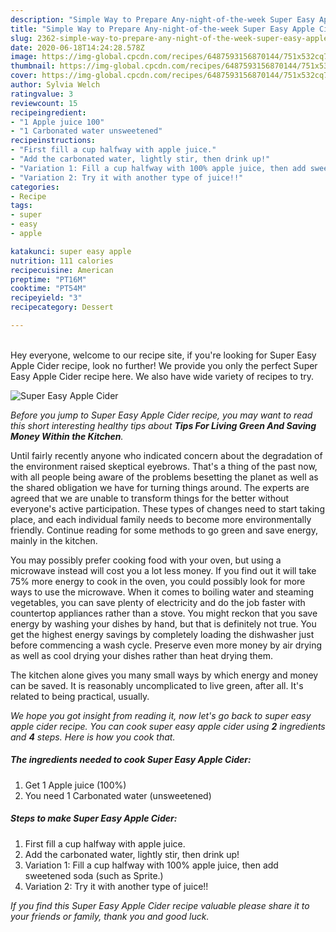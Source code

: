 ```yaml
---
description: "Simple Way to Prepare Any-night-of-the-week Super Easy Apple Cider"
title: "Simple Way to Prepare Any-night-of-the-week Super Easy Apple Cider"
slug: 2362-simple-way-to-prepare-any-night-of-the-week-super-easy-apple-cider
date: 2020-06-18T14:24:28.578Z
image: https://img-global.cpcdn.com/recipes/6487593156870144/751x532cq70/super-easy-apple-cider-recipe-main-photo.jpg
thumbnail: https://img-global.cpcdn.com/recipes/6487593156870144/751x532cq70/super-easy-apple-cider-recipe-main-photo.jpg
cover: https://img-global.cpcdn.com/recipes/6487593156870144/751x532cq70/super-easy-apple-cider-recipe-main-photo.jpg
author: Sylvia Welch
ratingvalue: 3
reviewcount: 15
recipeingredient:
- "1 Apple juice 100"
- "1 Carbonated water unsweetened"
recipeinstructions:
- "First fill a cup halfway with apple juice."
- "Add the carbonated water, lightly stir, then drink up!"
- "Variation 1: Fill a cup halfway with 100% apple juice, then add sweetened soda (such as Sprite.)"
- "Variation 2: Try it with another type of juice!!"
categories:
- Recipe
tags:
- super
- easy
- apple

katakunci: super easy apple 
nutrition: 111 calories
recipecuisine: American
preptime: "PT16M"
cooktime: "PT54M"
recipeyield: "3"
recipecategory: Dessert

---
```

<br>
Hey everyone, welcome to our recipe site, if you're looking for Super Easy Apple Cider recipe, look no further! We provide you only the perfect Super Easy Apple Cider recipe here. We also have wide variety of recipes to try.
<br>


![Super Easy Apple Cider](https://img-global.cpcdn.com/recipes/6487593156870144/751x532cq70/super-easy-apple-cider-recipe-main-photo.jpg)

<i>Before you jump to Super Easy Apple Cider recipe, you may want to read this short interesting healthy tips about 
<strong>Tips For Living Green And Saving Money Within the Kitchen</strong>.</i>
</br>

Until fairly recently anyone who indicated concern about the degradation of the environment raised skeptical eyebrows. That's a thing of the past now, with all people being aware of the problems besetting the planet as well as the shared obligation we have for turning things around. The experts are agreed that we are unable to transform things for the better without everyone's active participation. These types of changes need to start taking place, and each individual family needs to become more environmentally friendly. Continue reading for some methods to go green and save energy, mainly in the kitchen.

You may possibly prefer cooking food with your oven, but using a microwave instead will cost you a lot less money. If you find out it will take 75% more energy to cook in the oven, you could possibly look for more ways to use the microwave. When it comes to boiling water and steaming vegetables, you can save plenty of electricity and do the job faster with countertop appliances rather than a stove. You might reckon that you save energy by washing your dishes by hand, but that is definitely not true. You get the highest energy savings by completely loading the dishwasher just before commencing a wash cycle. Preserve even more money by air drying as well as cool drying your dishes rather than heat drying them.

The kitchen alone gives you many small ways by which energy and money can be saved. It is reasonably uncomplicated to live green, after all. It's related to being practical, usually.


<i>We hope you got insight from reading it, now let's go back to super easy apple cider recipe. You can cook super easy apple cider using <strong>2</strong> ingredients and <strong>4</strong> steps. Here is how you cook that.
</i>

##### The ingredients needed to cook Super Easy Apple Cider:

1. Get 1 Apple juice (100%)
1. You need 1 Carbonated water (unsweetened)


##### Steps to make Super Easy Apple Cider:

1. First fill a cup halfway with apple juice.
1. Add the carbonated water, lightly stir, then drink up!
1. Variation 1: Fill a cup halfway with 100% apple juice, then add sweetened soda (such as Sprite.)
1. Variation 2: Try it with another type of juice!!


<i>If you find this Super Easy Apple Cider recipe valuable please share it to your friends or family, thank you and good luck.</i>
